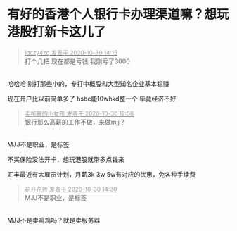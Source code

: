 # 有好的香港个人银行卡办理渠道嘛？想玩港股打新卡这儿了


<div class="quote"><blockquote><font size="2"><a href="https://www.hostloc.com/forum.php?mod=redirect&amp;goto=findpost&amp;pid=9375041&amp;ptid=760179" target="_blank"><font color="#999999">idczy4zq 发表于 2020-10-30 14:15</font></a></font><br />
打个几把 现在都是亏钱 我刚亏了3000</blockquote></div><br />
哈哈哈 别打那些小的，专打中概股和大型知名企业基本稳赚<img id="aimg_XBb17" onclick="zoom(this, this.src, 0, 0, 0)" class="zoom" src="https://cdn.jsdelivr.net/gh/hishis/forum-master/public/images/patch.gif" onmouseover="img_onmouseoverfunc(this)" onload="thumbImg(this)" border="0" alt="" />

现在开户比以前简单多了 hsbc能10whkd整一个 毕竟经济不好

<div class="quote"><blockquote><font size="2"><a href="https://www.hostloc.com/forum.php?mod=redirect&amp;goto=findpost&amp;pid=9374708&amp;ptid=760179" target="_blank"><font color="#999999">卖机器的小女孩 发表于 2020-10-30 12:58</font></a></font><br />
银行那么高薪的工作不做，来做mjj？</blockquote></div><br />
MJJ不是职业，是标签<img src="static/image/smiley/default/lol.gif" smilieid="12" border="0" alt="" />

不买保险没法开卡，想玩港股就带多点钱来

汇丰最近有大雇员计划，月薪3k 3w 5w有对应的优惠，免各种手续费

<div class="quote"><blockquote><font size="2"><a href="https://www.hostloc.com/forum.php?mod=redirect&amp;goto=findpost&amp;pid=9375132&amp;ptid=760179" target="_blank"><font color="#999999">花开花败 发表于 2020-10-30 14:30</font></a></font><br />
MJJ不是职业，是标签</blockquote></div><br />
MJJ不是卖鸡鸡吗？就是卖服务器
